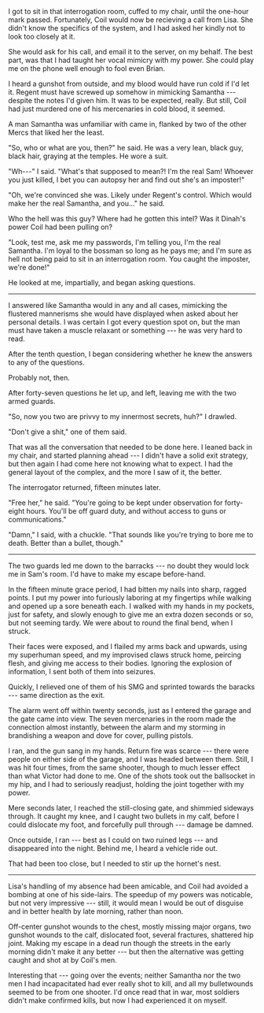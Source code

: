 I got to sit in that interrogation room, cuffed to my chair, until the one-hour mark passed. Fortunately,
Coil would now be recieving a call from Lisa. She didn't know the specifics of the system,
and I had asked her kindly not to look too closely at it.

She would ask for his call, and email it to the server, on my behalf. The best part, was that
I had taught her vocal mimicry with my power. She could play me on the phone well enough to fool even
Brian.

I heard a gunshot from outside, and my blood would have run cold if I'd let it. Regent must have
screwed up somehow in mimicking Samantha --- despite the notes I'd given him. It was to be expected,
really. But still, Coil had just murdered one of his mercenaries in cold blood, it seemed.

A man Samantha was unfamiliar with came in, flanked by two of the other Mercs that liked her the least.

"So, who or what are you, then?" he said. He was a very lean, black guy, black hair, graying at the temples.
He wore a suit.

"Wh---" I said. "What's that supposed to mean?! I'm the real Sam! Whoever you just killed, I bet
you can autopsy her and find out she's an imposter!"

"Oh, we're convinced she was. Likely under Regent's control. Which would make her the real
Samantha, and you..." he said.

Who the hell was this guy? Where had he gotten this intel? Was it Dinah's power Coil had been pulling on?

"Look, test me, ask me my passwords, I'm telling you, I'm the real Samantha. I'm loyal to the bossman so
long as he pays me; and I'm sure as hell not being paid to sit in an interrogation room. You caught the
imposter, we're done!"

He looked at me, impartially, and began asking questions.

----

I answered like Samantha would in any and all cases, mimicking the flustered mannerisms she would
have displayed when asked about her personal details. I was certain I got every question spot on,
but the man must have taken a muscle relaxant or something --- he was very hard to read.

After the tenth question, I began considering whether he knew the answers to any of the questions.

Probably not, then.

After forty-seven questions he let up, and left, leaving me with the two armed guards.

"So, now you two are privvy to my innermost secrets, huh?" I drawled.

"Don't give a shit," one of them said.

That was all the conversation that needed to be done here. I leaned back in my chair, and started planning
ahead --- I didn't have a solid exit strategy, but then again I had come here not knowing what to expect.
I had the general layout of the complex, and the more I saw of it, the better.

The interrogator returned, fifteen minutes later.

"Free her," he said. "You're going to be kept under observation for forty-eight hours. You'll
be off guard duty, and without access to guns or communications."

"Damn," I said, with a chuckle.
"That sounds like you're trying to bore me to death. Better than a bullet, though."

----

The two guards led me down to the barracks --- no doubt they would lock me in Sam's room.
I'd have to make my escape before-hand.

In the fifteen minute grace period, I had bitten my nails into sharp, ragged points.
I put my power into furiously laboring at my fingertips while walking and opened up a sore
beneath each. I walked with my hands in my pockets, just for safety, and slowly enough to give
me an extra dozen seconds or so, but not seeming tardy. We were about to round the final bend, when I struck.

Their faces were exposed, and I flailed my arms back and upwards, using my superhuman speed, and my
improvised claws struck home, peircing flesh, and giving me access to their bodies. Ignoring the explosion
of information, I sent both of them into seizures.

Quickly, I relieved one of them of his SMG and sprinted towards the baracks --- same direction as the exit.

The alarm went off within twenty seconds, just as I entered the garage and the gate came into view. The seven
mercenaries in the room made the connection almost instantly, between the alarm and my storming in brandishing
a weapon and dove for cover, pulling pistols.

I ran, and the gun sang in my hands. Return fire was scarce --- there were people on either side
of the garage, and I was headed between them. Still, I was hit four times, from the same shooter,
though to much lesser effect than what Victor had done to me. One of the shots took
out the ballsocket in my hip, and I had to seriously readjust, holding the joint together with my power.

Mere seconds later, I reached the still-closing gate, and shimmied sideways through. It caught my knee,
and I caught two bullets in my calf, before I could dislocate my foot, and forcefully pull through --- damage
be damned.

Once outside, I ran --- best as I could on two ruined legs --- and disappeared into the night. Behind me,
I heard a vehicle ride out.

That had been too close, but I needed to stir up the hornet's nest.

----

Lisa's handling of my absence had been amicable, and Coil had avoided a bombing at one of his
side-lairs. The speedup of my powers was noticable, but not very impressive --- still, it would
mean I would be out of disguise and in better health by late morning, rather than noon.

Off-center gunshot wounds to the chest, mostly missing major organs, two gunshot wounds to the calf,
dislocated foot, several fractures, shattered hip joint.  Making my escape in a dead run though the
streets in the early morning didn't make it any better --- but then the alternative was getting caught
and shot at by Coil's men.

Interesting that --- going over the events; neither Samantha nor the two men I had incapacitated had
ever really shot to kill, and all my bulletwounds seemed to be from one shooter. I'd once read that
in war, most soldiers didn't make confirmed kills, but now I had experienced it on myself.

